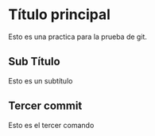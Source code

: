 # Título principal
Esto es una practica para la prueba de git.

## Sub Título

Esto es un subtítulo

## Tercer commit

Esto es el tercer comando